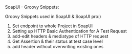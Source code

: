 SoapUI - Groovy Snippets:

Groovy Snippets used in SoapUI & SoapUI pro:)

1. Set endpoint to whole Project in SoapUI
2. Setting up HTTP Basic Authentication for A Test Request
3. add-edit headers & mediatype of HTTP request
4. Get Assertion & their status at test case level
5. add header without overwriting existing ones
